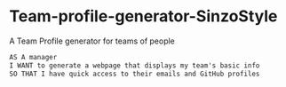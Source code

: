 # Team-profile-generator-SinzoStyle
A Team Profile generator for teams of people


```md
AS A manager
I WANT to generate a webpage that displays my team's basic info
SO THAT I have quick access to their emails and GitHub profiles
```